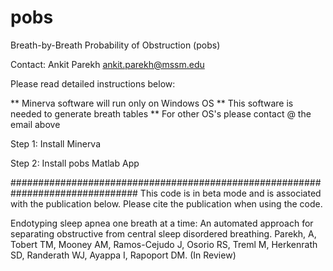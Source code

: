 # pobs
Breath-by-Breath Probability of Obstruction (pobs)

Contact: 
Ankit Parekh
ankit.parekh@mssm.edu

Please read detailed instructions below:

** Minerva software will run only on Windows OS
** This software is needed to generate breath tables
** For other OS's please contact @ the email above

Step 1: Install Minerva

Step 2: Install pobs Matlab App

###############################################################################
This code is in beta mode and is associated with the publication below. Please cite the publication when using the code. 

Endotyping sleep apnea one breath at a time: An automated approach for separating obstructive from central sleep disordered breathing. 
Parekh, A, Tobert TM, Mooney AM, Ramos-Cejudo J, Osorio RS, Treml M, Herkenrath SD, Randerath WJ, Ayappa I, Rapoport DM. (In Review)
